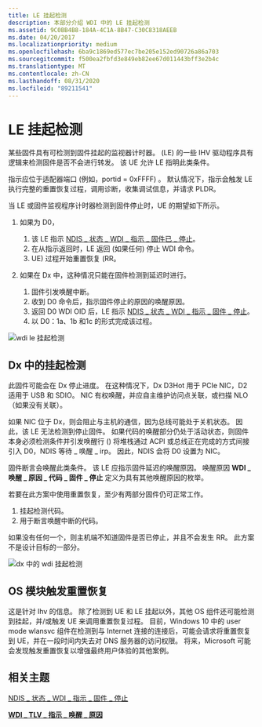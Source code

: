 ```yaml
---
title: LE 挂起检测
description: 本部分介绍 WDI 中的 LE 挂起检测
ms.assetid: 9C0BB4B8-184A-4C1A-8B47-C30C8318AEEB
ms.date: 04/20/2017
ms.localizationpriority: medium
ms.openlocfilehash: 6ba9c1869ed577ec7be205e152ed90726a86a703
ms.sourcegitcommit: f500ea2fbfd3e849eb82ee67d011443bff3e2b4c
ms.translationtype: MT
ms.contentlocale: zh-CN
ms.lasthandoff: 08/31/2020
ms.locfileid: "89211541"
---
```

# <a name="le-hang-detection"></a>LE 挂起检测


某些固件具有可检测到固件挂起的监视器计时器。  (LE) 的一些 IHV 驱动程序具有逻辑来检测固件是否不会进行转发。 该 UE 允许 LE 指明此类条件。

指示应位于适配器端口 (例如，portid = 0xFFFF) 。 默认情况下，指示会触发 LE 执行完整的重置恢复过程，调用诊断，收集调试信息，并请求 PLDR。

当 LE 或固件监视程序计时器检测到固件停止时，UE 的期望如下所示。

1.  如果为 D0，
    1.  该 LE 指示 [NDIS \_ 状态 \_ WDI \_ 指示 \_ 固件已 \_ 停止](./ndis-status-wdi-indication-firmware-stalled.md)。
    2.  在从指示返回时，LE 返回 (如果任何) 停止 WDI 命令。
    3.  UE) 过程开始重置恢复 (RR。

2.  如果在 Dx 中，这种情况只能在固件检测到延迟时进行。
    1.  固件引发唤醒中断。
    2.  收到 D0 命令后，指示固件停止的原因的唤醒原因。
    3.  返回 D0 WDI OID 后，LE 指示 [NDIS \_ 状态 \_ WDI \_ 指示 \_ 固件 \_ 停止](./ndis-status-wdi-indication-firmware-stalled.md)。
    4.  以 D0：1a、1b 和1c 的形式完成该过程。

![wdi le 挂起检测](images/wdi-le-hang-detection-flow.png)

## <a name="hang-detection-in-dx"></a>Dx 中的挂起检测


此固件可能会在 Dx 停止进度。 在这种情况下，Dx D3Hot 用于 PCIe NIC，D2 适用于 USB 和 SDIO。 NIC 有权唤醒，并应自主维护访问点关联，或扫描 NLO （如果没有关联）。

如果 NIC 位于 Dx，则会阻止与主机的通信，因为总线可能处于关机状态。 因此，该 LE 无法检测到停止固件。 如果代码的唤醒部分仍处于活动状态，则固件本身必须检测条件并引发唤醒行 () 将堆栈通过 ACPI 或总线正在完成的方式间接引入 D0，NDIS 等待 \_ 唤醒 \_ irp。 因此，NDIS 会将 D0 设置为 NIC。

固件断言会唤醒此类条件。 该 LE 应指示固件延迟的唤醒原因。 唤醒原因 **WDI \_ 唤醒 \_ 原因 \_ 代码 \_ 固件 \_ 停止** 定义为具有其他唤醒原因的枚举。

若要在此方案中使用重置恢复，至少有两部分固件仍可正常工作。

1.  挂起检测代码。
2.  用于断言唤醒中断的代码。

如果没有任何一个，则主机端不知道固件是否已停止，并且不会发生 RR。 此方案不是设计目标的一部分。

![dx 中的 wdi 挂起检测](images/wdi-hang-detection-dx.png)

## <a name="os-module-triggered-reset-recovery"></a>OS 模块触发重置恢复


这是针对 Ihv 的信息。 除了检测到 UE 和 LE 挂起以外，其他 OS 组件还可能检测到挂起，并/或触发 UE 来调用重置恢复过程。 目前，Windows 10 中的 user mode wlansvc 组件在检测到与 Internet 连接的连接后，可能会请求将重置恢复到 UE，并在一段时间内失去对 DNS 服务器的访问权限。 将来，Microsoft 可能会发现触发重置恢复以增强最终用户体验的其他案例。

## <a name="related-topics"></a>相关主题


[NDIS \_ 状态 \_ WDI \_ 指示 \_ 固件 \_ 停止](./ndis-status-wdi-indication-firmware-stalled.md)

[**WDI \_ TLV \_ 指示 \_ 唤醒 \_ 原因**](./wdi-tlv-indication-wake-reason.md)

 

